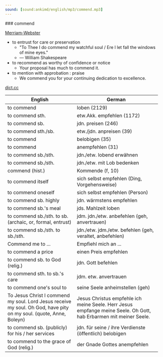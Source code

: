 ```yaml
---
sound: [sound:ankimd/english/mp3/commend.mp3]
---
```


\### commend

[Merriam-Webster](https://www.merriam-webster.com/dictionary/commend)

- to entrust for care or preservation
    - "To Thee I do commend my watchful soul / Ere I let fall the windows of mine eyes."
    - — William Shakespeare
- to recommend as worthy of confidence or notice
    - Your proposal has much to commend it.
- to mention with approbation : praise
    - We commend you for your continuing dedication to excellence.

[dict.cc](https://www.dict.cc/commend)

| English        | German       |
| -------------- | ------------ |
| to commend | loben (2129) |
| to commend sth. | etw.Akk. empfehlen (1172) |
| to commend sb. | jdn. preisen (246) |
| to commend sth./sb. | etw./jdn. anpreisen (39) |
| to commend | belobigen (35) |
| to commend | anempfehlen (31) |
| to commend sb./sth. | jdn./etw. lobend erwähnen |
| to commend sb./sth. | jdn./etw. mit Lob bedenken |
| commend (hist.) | Kommende (f, 10) |
| to commend itself | sich selbst empfehlen (Ding, Vorgehensweise) |
| to commend oneself | sich selbst empfehlen (Person) |
| to commend sb. highly | jdn. wärmstens empfehlen |
| to commend sb.'s meal | jds. Mahlzeit loben |
| to commend sb./sth. to sb. (archaic, or, formal, entrust) | jdm. jdn./etw. anbefehlen (geh, anvertrauen) |
| to commend sb./sth. to sb./sth. | jdn./etw. jdm./etw. befehlen (geh, veraltet, anbefehlen) |
| Commend me to ... | Empfiehl mich an ... |
| to commend a price | einen Preis empfehlen |
| to commend sb. to God (relig.) | jdn. Gott befehlen |
| to commend sth. to sb.'s care | jdm. etw. anvertrauen |
| to commend one's soul to | seine Seele anheimstellen (geh) |
| To Jesus Christ I commend my soul. Lord Jesus receive my soul. Oh God, have pity on my soul. (quote, Anne, Boleyn) | Jesus Christus empfehle ich meine Seele. Herr Jesus empfange meine Seele. Oh Gott, hab Erbarmen mit meiner Seele. |
| to commend sb. (publicly) for his / her services | jdn. für seine / ihre Verdienste (öffentlich) belobigen |
| to commend to the grace of God (relig.) | der Gnade Gottes anempfehlen |
